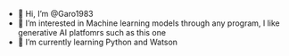 - 👋 Hi, I’m @Garo1983
- 👀 I’m interested in Machine learning models through any program, I like generative AI platfomrs such as this one
- 🌱 I’m currently learning Python and Watson
  

<!---
Garo1983/Garo1983 is a ✨ special ✨ repository because its `README.md` (this file) appears on your GitHub profile.
You can click the Preview link to take a look at your changes.
--->
